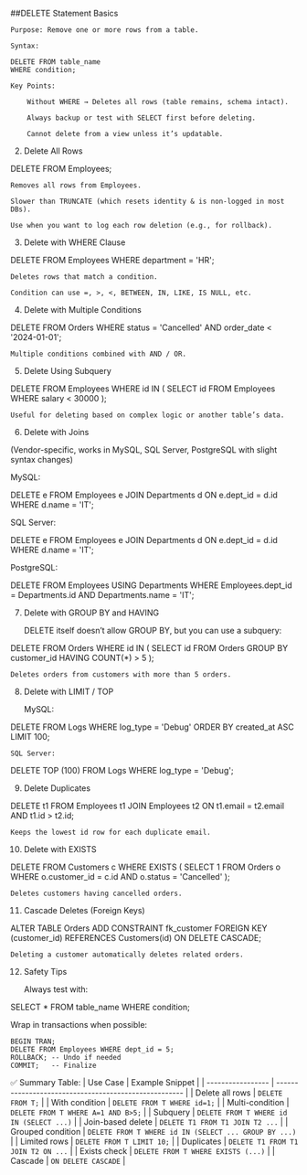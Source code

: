  ##DELETE Statement Basics

    Purpose: Remove one or more rows from a table.

    Syntax:

    DELETE FROM table_name
    WHERE condition;

    Key Points:

        Without WHERE → Deletes all rows (table remains, schema intact).

        Always backup or test with SELECT first before deleting.

        Cannot delete from a view unless it’s updatable.

2. Delete All Rows

DELETE FROM Employees;

    Removes all rows from Employees.

    Slower than TRUNCATE (which resets identity & is non-logged in most DBs).

    Use when you want to log each row deletion (e.g., for rollback).

3. Delete with WHERE Clause

DELETE FROM Employees
WHERE department = 'HR';

    Deletes rows that match a condition.

    Condition can use =, >, <, BETWEEN, IN, LIKE, IS NULL, etc.

4. Delete with Multiple Conditions

DELETE FROM Orders
WHERE status = 'Cancelled'
  AND order_date < '2024-01-01';

    Multiple conditions combined with AND / OR.

5. Delete Using Subquery

DELETE FROM Employees
WHERE id IN (
    SELECT id FROM Employees
    WHERE salary < 30000
);

    Useful for deleting based on complex logic or another table’s data.

6. Delete with Joins

(Vendor-specific, works in MySQL, SQL Server, PostgreSQL with slight syntax changes)

MySQL:

DELETE e
FROM Employees e
JOIN Departments d ON e.dept_id = d.id
WHERE d.name = 'IT';

SQL Server:

DELETE e
FROM Employees e
JOIN Departments d ON e.dept_id = d.id
WHERE d.name = 'IT';

PostgreSQL:

DELETE FROM Employees
USING Departments
WHERE Employees.dept_id = Departments.id
  AND Departments.name = 'IT';

7. Delete with GROUP BY and HAVING

    DELETE itself doesn’t allow GROUP BY, but you can use a subquery:

DELETE FROM Orders
WHERE id IN (
    SELECT id
    FROM Orders
    GROUP BY customer_id
    HAVING COUNT(*) > 5
);

    Deletes orders from customers with more than 5 orders.

8. Delete with LIMIT / TOP

    MySQL:

DELETE FROM Logs
WHERE log_type = 'Debug'
ORDER BY created_at ASC
LIMIT 100;

    SQL Server:

DELETE TOP (100)
FROM Logs
WHERE log_type = 'Debug';

9. Delete Duplicates

DELETE t1
FROM Employees t1
JOIN Employees t2
ON t1.email = t2.email
AND t1.id > t2.id;

    Keeps the lowest id row for each duplicate email.

10. Delete with EXISTS

DELETE FROM Customers c
WHERE EXISTS (
    SELECT 1 FROM Orders o
    WHERE o.customer_id = c.id
      AND o.status = 'Cancelled'
);

    Deletes customers having cancelled orders.

11. Cascade Deletes (Foreign Keys)

ALTER TABLE Orders
ADD CONSTRAINT fk_customer
FOREIGN KEY (customer_id) REFERENCES Customers(id)
ON DELETE CASCADE;

    Deleting a customer automatically deletes related orders.

12. Safety Tips

    Always test with:

SELECT * FROM table_name WHERE condition;

Wrap in transactions when possible:

    BEGIN TRAN;
    DELETE FROM Employees WHERE dept_id = 5;
    ROLLBACK; -- Undo if needed
    COMMIT;   -- Finalize

✅ Summary Table:
| Use Case          | Example Snippet                                       |
| ----------------- | ----------------------------------------------------- |
| Delete all rows   | `DELETE FROM T;`                                      |
| With condition    | `DELETE FROM T WHERE id=1;`                           |
| Multi-condition   | `DELETE FROM T WHERE A=1 AND B>5;`                    |
| Subquery          | `DELETE FROM T WHERE id IN (SELECT ...)`              |
| Join-based delete | `DELETE T1 FROM T1 JOIN T2 ...`                       |
| Grouped condition | `DELETE FROM T WHERE id IN (SELECT ... GROUP BY ...)` |
| Limited rows      | `DELETE FROM T LIMIT 10;`                             |
| Duplicates        | `DELETE T1 FROM T1 JOIN T2 ON ...`                    |
| Exists check      | `DELETE FROM T WHERE EXISTS (...)`                    |
| Cascade           | `ON DELETE CASCADE`                                   |
